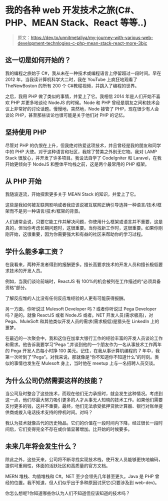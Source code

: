 # 我的各种 web 开发技术之旅(C#、PHP、MEAN Stack、React 等等..)

> 原文：<https://dev.to/unnitmetaliya/my-journey-with-various-web-development-technlogies-c-php-mean-stack-react-more-3bjc>

## 这一切是如何开始的？

我的编程之旅始于 C#，我从未在一种技术或编程语言上停留超过一段时间。早在 2012 年，当我读计算机科学大二时，我在 YouTube 上疯狂地观看了 TheNewBoston 的所有 200 个 C#教程视频，并跳入了编程的世界。

之后，我用 PHP 做了类似的事情，并爱上了它。我相信 2014 年是人们开始不喜欢 PHP 并更多地谈论 NodeJS 的时候。Node 和 PHP 曾经是朋友之间和技术会议上非常好的讨论话题。慢慢地，突然地，Node 接管了 PHP，现在很少有人会谈论 PHP，甚至那些谈论也很可能是关于他们对 PHP 的记忆。

## 坚持使用 PHP

尽管对 PHP 的仇恨在上升，但我绝对热爱这项技术，并且曾经是我的朋友和同学中的 PHP 大使。对于这种语言和社区，我除了赞美之外别无它物。我对 LAMP Stack 很放心，并开发了许多项目。我设法自学了 CodeIgniter 和 Laravel，在我开始更倾向于 NodeJS 和整体平均栈之前，这是两个最常用的 PHP 框架。

## 从 PHP 开始

我随波逐流，开始探索更多关于 MEAN Stack 的知识，并爱上了它。

这些是我如何被互联网影响或者我应该说被互联网正确引导选择一种语言/技术/框架而不是另一种语言/技术/框架的背景。

人们通常会说，只要它能工作并解决问题，你使用什么框架或语言并不重要，这是真的，但当你考虑长期问题时，这很重要。当你找新工作时，这很重要。如果你刚刚开始，这很重要，因为你需要强大和有益的社区来帮助你的学习过程。

## 学什么能多拿工资？

在我看来，两种开发者得到的报酬更多。擅长高要求技术的开发人员和擅长极低要求技术的开发人员。

例如，当我们谈论前端时，ReactJS 有 100%的机会被列在工作描述的“必须具备资格”部分。

了解反应堆的人比没有任何反应堆经验的人更有可能获得报酬。

另一方面，你听说过 Mulesoft Developer 吗？或者你听说过 Pega Developer 吗？是的。就像 ReactJS 或者 NodeJS 或者。NET 开发人员(需求极高)，对 Pega、MuleSoft 和其他类似开发人员的需求(需求极低)是猎头在 LinkedIn 上的噩梦。

在最近的一次聚会中，我和这位在加拿大银行工作的经验丰富的开发人员谈论工作和需求。他告诉我要学习“Pega ”,并谈到他的一个朋友作为一名从事技术工作两年的 Pega 开发人员每小时挣 100 美元。记住，在我从事计算机编程的 7 年中，我第一次听到了“Pega”。对我来说，那就像是“你不知道你不知道什么”的时刻。类似的事情也发生在 Mulesoft 身上，当时他在 meetup 上与一名招聘人员交谈。

## 为什么公司仍然需要这样的技能？

当公司及时整合了这些技术，而现在他们无力承担时，就会发生这种情况。考虑到这一点，他们尽最大努力吸引更多的人才从事无人知晓的技术工作。如果他们需要支付更多的钱，这并不重要。最终，他们无法承受抵押贷款计算器、银行对账单提供商或拨入电话技术支持的停机时间。对吗？

我认为技术就像古代的历史物品。它们的价值在一段时间内下降，经过很长一段时间后，它们变得完全不存在或价值显著增加。比开始的时候要多。

## 未来几年将会发生什么？

除此之外，这些天来，公司将不断寻找实现技术栈，使开发人员能够更快地编码，提供可重用性，体面的活跃社区和高质量的官方文档。

MERN 堆栈、均值堆栈和 C#。NET 至少会领先几年甚至更久。Java 是 PHP 曾经的位置。我不知道，但人们似乎出于多种原因讨厌它(只要涉及到 web-dev)。

你怎么想呢?你知道哪些你认为人们不知道但应该知道的技术吗？